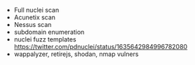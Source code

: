 - Full nuclei scan <br>
- Acunetix scan <br>
- Nessus scan <br>
- subdomain enumeration <br> 
- nuclei fuzz templates https://twitter.com/pdnuclei/status/1635642984996782080 <br>
- wappalyzer, retirejs, shodan, nmap vulners
